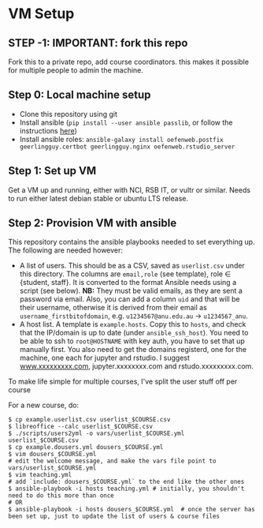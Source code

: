 
# VM Setup

## STEP -1: IMPORTANT: fork this repo

Fork this to a private repo, add course coordinators. this makes it possible for multiple people to admin the machine.

## Step 0: Local machine setup

- Clone this repository using git
- Install ansible (`pip install --user ansible passlib`, or follow the instructions [here](http://docs.ansible.com/ansible/intro_installation.html))
- Install ansible roles: `ansible-galaxy install oefenweb.postfix geerlingguy.certbot geerlingguy.nginx oefenweb.rstudio_server`


## Step 1: Set up VM

Get a VM up and running, either with NCI, RSB IT, or vultr or similar. Needs to run either latest debian stable or ubuntu LTS release.

## Step 2: Provision VM with ansible

This repository contains the ansible playbooks needed to set everything up. The following are needed however:

- A list of users. This should be as a CSV, saved as `userlist.csv` under this directory. The columns are `email,role` (see template), role $\in$ {student, staff}. It is converted to the format Ansible needs using a script (see below). **NB:** They must be valid emails, as they are sent a password via email. Also, you can add a column `uid` and that will be their username, otherwise it is derived from their email as `username_firstbitofdomain`, e.g.  `u1234567@anu.edu.au` -> `u1234567_anu`.
- A host list. A template is `example.hosts`. Copy this to `hosts`, and check that the IP/domain is up to date (under `ansible_ssh_host`). You need to be able to ssh to `root@HOSTNAME` with key auth, you have to set that up manually first. You also need to get the domains registerd, one for the machine, one each for jupyter and rstudio. I suggest www.xxxxxxxxx.com, jupyter.xxxxxxxx.com and rstudo.xxxxxxxxx.com.


To make life simple for multiple courses, I've split the user stuff off per course

For a new course, do:

```
$ cp example.userlist.csv userlist_$COURSE.csv
$ libreoffice --calc userlist_$COURSE.csv
$ ./scripts/users2yml -o vars/userlist_$COURSE.yml userlist_$COURSE.csv
$ cp example.dousers.yml dousers_$COURSE.yml
$ vim dousers_$COURSE.yml
# edit the welcome message, and make the vars file point to vars/userlist_$COURSE.yml
$ vim teaching.yml
# add `include: dousers_$COURSE.yml` to the end like the other ones
$ ansible-playbook -i hosts teaching.yml # initially, you shouldn't need to do this more than once
# OR
$ ansible-playbook -i hosts dousers_$COURSE.yml  # once the server has been set up, just to update the list of users & course files
```
